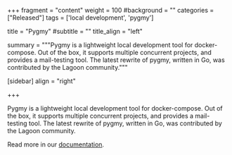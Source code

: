 +++
fragment = "content"
weight = 100
#background = ""
categories = ["Released"]
tags = ['local development', 'pygmy']

title = "Pygmy"
#subtitle = ""
title_align = "left"

summary = """Pygmy is a lightweight local development tool for docker-compose. Out of the box, it supports multiple concurrent projects, and provides a mail-testing tool. The latest rewrite of pygmy, written in Go, was contributed by the Lagoon community."""


[sidebar]
  align = "right"

+++

Pygmy is a lightweight local development tool for docker-compose. Out of the box, it supports multiple concurrent projects, and provides a mail-testing tool. The latest rewrite of pygmy, written in Go, was contributed by the Lagoon community.

Read more in our [documentation](https://docs.lagoon.sh/lagoon/using-lagoon-the-basics/local-development-environments).
